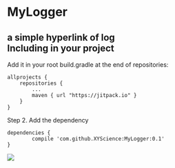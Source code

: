 # MyLogger
a simple hyperlink of log    
Including in your project    
-------------------------     
Add it in your root build.gradle at the end of repositories:

	allprojects {
		repositories {
			...
			maven { url "https://jitpack.io" }
		}
	}
Step 2. Add the dependency

	dependencies {
	        compile 'com.github.XYScience:MyLogger:0.1'
	}       
[![](https://jitpack.io/v/XYScience/MyLogger.svg)](https://jitpack.io/#XYScience/MyLogger)
